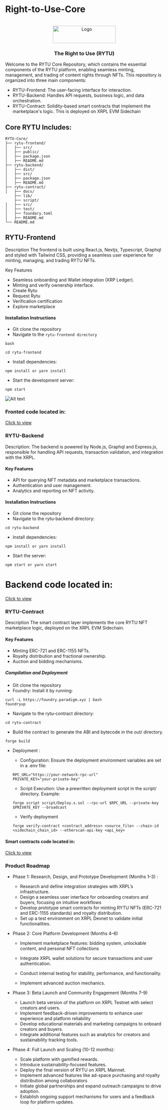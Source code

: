 # Right-to-Use-Core

<a name="readme-top"></a>

<br />
<div align="center">
  <a href="https://github.com/codeEzzy/lightlink">
    <img src="./diagrams/right.png" alt="Logo" width="200" height="55">
  </a>

  <h3 align="center">The Right to Use (RYTU)</h3>

</div>

Welcome to the RYTU Core Repository, which contains the essential components of the RYTU platform, enabling seamless minting, management, and trading of content rights through NFTs. This repository is organized into three main components:

- RYTU-Frontend: The user-facing interface for interaction.
- RYTU-Backend: Handles API requests, business logic, and data orchestration.
- RYTU-Contract: Solidity-based smart contracts that implement the marketplace's logic. This is deployed on XRPL EVM Sidechain

## Core RYTU Includes:
```
RYTU-Core/
├── rytu-frontend/
│   ├── src/
│   ├── public/
│   ├── package.json
│   ├── README.md
├── rytu-backend/
│   ├── dist/
│   ├── src/
│   ├── package.json
│   ├── README.md
├── rytu-contract/
│   ├── docs/
    ├── lib/
    ├── script/
│   ├── src/
│   ├── test/
│   ├── foundary.toml
│   ├── README.md
└── README.md
```


## RYTU-Frontend
Description
The frontend is built using React.js, Nextjs, Typescript, Graphql and styled with Tailwind CSS, providing a seamless user experience for minting, managing, and trading RYTU NFTs.

Key Features
- Seamless onboarding and Wallet integration (XRP Ledger).
- Minting and verify ownership interface.
- Create Rytu 
- Request Rytu
- Verification certification
- Explore marketplace

#### Installation Instructions
 - Git clone the repository
 - Navigate to the ```rytu-frontend directory```
 ```
 bash

 cd rytu-frontend
 ```
 - Install dependencies:
```
npm install or yarn install
```

- Start the development server:
```
npm start

```

![Alt text](./diagrams/rytuui.png?raw=true "Rytu on Testnet")


### Fronted code located in:
[Click to view](https://github.com/Dynamic-Flakes/rytu-frontend)

### RYTU-Backend
Description:
The backend is powered by Node.js, Graphql and Express.js, responsible for handling API requests, transaction validation, and integration with the XRPL.

#### Key Features
- API for querying NFT metadata and marketplace transactions.
- Authentication and user management.
- Analytics and reporting on NFT activity.

#### Installation Instructions
- Git clone the repository
- Navigate to the rytu-backend directory:
```
cd rytu-backend
```
- Install dependencies:
```
npm install or yarn install
```
- Start the server:
```
npm start or yarn start
```
# Backend code located in:
[Click to view](https://github.com/Dynamic-Flakes/rytu-backend)

### RYTU-Contract
Description
The smart contract layer implements the core RYTU NFT marketplace logic, deployed on the XRPL EVM Sidechain.

#### Key Features
- Minting ERC-721 and ERC-1155 NFTs.
- Royalty distribution and fractional ownership.
- Auction and bidding mechanisms.

##### Compilation and Deployment
- Git clone the repository
- Foundry: Install it by running:
```
curl -L https://foundry.paradigm.xyz | bash
foundryup
```
- Navigate to the rytu-contract directory:
```
cd rytu-contract
```
- Build the contract to generate the ABI and bytecode in the out/ directory.

```
forge build
```
- Deployment : 

  - Configuration: Ensure the deployment environment variables are set in a .env file:
  ```
  RPC_URL="https://your-network-rpc-url"
  PRIVATE_KEY="your-private-key"

  ```
  - Script Execution: Use a prewritten deployment script in the script/ directory. Example:
  ```
  forge script script/Deploy.s.sol --rpc-url $RPC_URL --private-key $PRIVATE_KEY --broadcast
  ```
  - Verify deployment
  ```
  forge verify-contract <contract_address> <source_file> --chain-id <sidechain_chain_id> --etherscan-api-key <api_key>
  ```
 
#### Smart contracts code located in:
 [Click to view](https://github.com/Dynamic-Flakes/rytu-contract)

### Product Roadmap
- Phase 1: Research, Design, and Prototype Development (Months 1–3)
:
   - Research and define integration strategies with XRPL’s infrastructure.
   - Design a seamless user interface for onboarding creators and buyers, focusing on intuitive workflows
   - Develop prototype smart contracts for minting RYTU NFTs (ERC-721 and ERC-1155 standards) and royalty distribution.
   - Set up a test environment on XRPL Devnet to validate initial functionalities.
 
- Phase 2: Core Platform Development (Months 4–6)
    - Implement marketplace features: bidding system, unlockable content, and personal NFT collections
    - Integrate XRPL wallet solutions for secure transactions and user authentication.
    - Conduct internal testing for stability, performance, and functionality.

    - Implement advanced auction mechanics.

- Phase 3: Beta Launch and Community Engagement (Months 7–9)
  - Launch beta version of the platform on XRPL Testnet with select creators and users.
  - Implement feedback-driven improvements to enhance user experience and platform reliability
  - Develop educational materials and marketing campaigns to onboard creators and buyers.
  - Integrate additional features such as analytics for creators and sustainability tracking tools.

- Phase 4: Full Launch and Scaling  (10-12 months):
   - Scale platform with gamified rewards.
   - Introduce sustainability-focused features.
   - Deploy the final version of RYTU on XRPL Mainnet.
   - Implement advanced features like ad-space purchasing and royalty distribution among collaborators
   - Initiate global partnerships and expand outreach campaigns to drive adoption.
   - Establish ongoing support mechanisms for users and a feedback loop for platform updates.